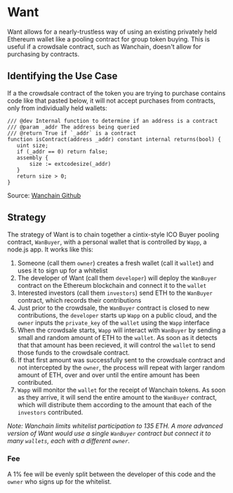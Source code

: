# Want

Want allows for a nearly-trustless way of using an existing privately held Ethereum wallet like a pooling contract for group token buying. This is useful if a crowdsale contract, such as Wanchain, doesn't allow for purchasing by contracts.

## Identifying the Use Case
If a the crowdsale contract of the token you are trying to purchase contains code like that pasted below, it will not accept purchases from contracts, only from individually held wallets:

```
/// @dev Internal function to determine if an address is a contract
/// @param _addr The address being queried
/// @return True if `_addr` is a contract
function isContract(address _addr) constant internal returns(bool) {
   uint size;
   if (_addr == 0) return false;
   assembly {
       size := extcodesize(_addr)
   }
   return size > 0;
}
```
Source: [Wanchain Github](https://github.com/wanchain/wanchain-token/blob/master/contracts/WanchainContribution.sol)

## Strategy
The strategy of Want is to chain together a cintix-style ICO Buyer pooling contract, `WanBuyer`, with a personal wallet that is controlled by `Wapp`, a node.js app. It works like this:

1.  Someone (call them `owner`) creates a fresh wallet (call it `wallet`) and uses it to sign up for a whitelist
2.  The developer of Want (call them `developer`) will deploy the `WanBuyer` contract on the Ethereum blockchain and connect it to the `wallet`
3.  Interested investors (call them `investors`) send ETH to the `WanBuyer` contract, which records their contributions
4.  Just prior to the crowdsale, the `WanBuyer` contract is closed to new contributions, the `developer` starts up `Wapp` on a public cloud, and the `owner` inputs the `private_key` of the `wallet` using the `Wapp` interface
5.  When the crowdsale starts, `Wapp` will interact with `WanBuyer` by sending a small and random amount of ETH to the `wallet`. As soon as it detects that that amount has been recieved, it will control the `wallet` to send those funds to the crowdsale contract.
6.  If that first amount was successfully sent to the crowdsale contract and not intercepted by the `owner`, the process will repeat with larger random amount of ETH, over and over until the entire amount has been contributed.
7.  `Wapp` will monitor the `wallet` for the receipt of Wanchain tokens. As soon as they arrive, it will send the entire amount to the `WanBuyer` contract, which will distribute them according to the amount that each of the `investors` contributed.

*Note: Wanchain limits whitelist participation to 135 ETH. A more advanced version of Want would use a single `WanBuyer` contract but connect it to many `wallets`, each with a different `owner`.*


### Fee
A 1% fee will be evenly split between the developer of this code and the `owner` who signs up for the whitelist.
